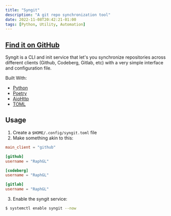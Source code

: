 ```yaml
---
title: "Syngit"
description: "A git repo synchronization tool"
date: 2022-11-08T20:42:21-01:00
tags: [Python, Utility, Automation]
---
```


## [Find it on GitHub](https://github.com/RaphGL/Syngit)

<!-- ABOUT THE PROJECT -->

Syngit is a CLI and init service that let's you synchronize repositories across different clients (Github, Codeberg, Gitlab, etc) with a very simple interface and configuration file.

Built With:

- [Python](https://www.python.org/)
- [Poetry](https://python-poetry.org/)
- [AioHttp](https://docs.aiohttp.org/en/stable/)
- [TOML](https://github.com/uiri/toml)

## Usage

1. Create a `$HOME/.config/syngit.toml` file
2. Make something akin to this:

```toml
main_client = "github"

[github]
username = "RaphGL"

[codeberg]
username = "RaphGL"

[gitlab]
username = "RaphGL"
```

3. Enable the syngit service:

```sh
$ systemctl enable syngit --now
```